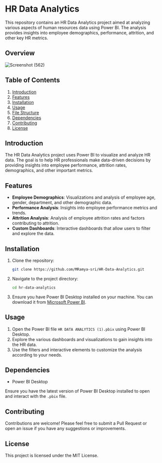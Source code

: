 # HR Data Analytics

This repository contains an HR Data Analytics project aimed at analyzing various aspects of human resources data using Power BI. The analysis provides insights into employee demographics, performance, attrition, and other key HR metrics.

## Overview

![Screenshot (562)](https://github.com/user-attachments/assets/bf0d195c-9749-4eff-a324-580b79699cf0)

## Table of Contents

1. [Introduction](#introduction)
2. [Features](#features)
3. [Installation](#installation)
4. [Usage](#usage)
5. [File Structure](#file-structure)
6. [Dependencies](#dependencies)
7. [Contributing](#contributing)
8. [License](#license)

## Introduction

The HR Data Analytics project uses Power BI to visualize and analyze HR data. The goal is to help HR professionals make data-driven decisions by providing insights into employee performance, attrition rates, demographics, and other important metrics.

## Features

- **Employee Demographics**: Visualizations and analysis of employee age, gender, department, and other demographic data.
- **Performance Analysis**: Insights into employee performance metrics and trends.
- **Attrition Analysis**: Analysis of employee attrition rates and factors contributing to attrition.
- **Custom Dashboards**: Interactive dashboards that allow users to filter and explore the data.

## Installation

1. Clone the repository:
    ```bash
    git clone https://github.com/MRamya-sri/HR-Data-Analytics.git
    ```
2. Navigate to the project directory:
    ```bash
    cd hr-data-analytics
    ```
3. Ensure you have Power BI Desktop installed on your machine. You can download it from [Microsoft Power BI](https://powerbi.microsoft.com/).

## Usage

1. Open the Power BI file `HR DATA ANALYTICS (1).pbix` using Power BI Desktop.
2. Explore the various dashboards and visualizations to gain insights into the HR data.
3. Use the filters and interactive elements to customize the analysis according to your needs.

## Dependencies

- Power BI Desktop

Ensure you have the latest version of Power BI Desktop installed to open and interact with the `.pbix` file.

## Contributing

Contributions are welcome! Please feel free to submit a Pull Request or open an issue if you have any suggestions or improvements.

## License

This project is licensed under the MIT License.

